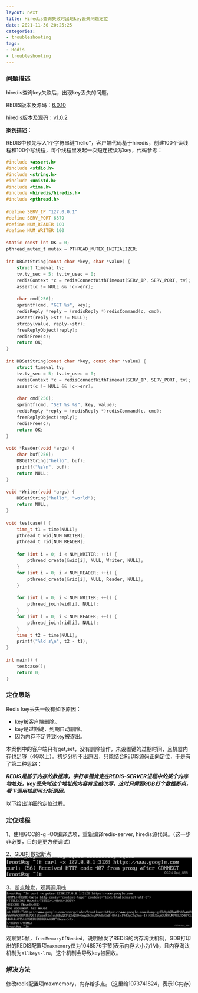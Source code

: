 ```yaml
---
layout: next
title: Hiredis查询失败时出现key丢失问题定位
date: 2021-11-30 20:25:25
categories:
- troubleshooting
tags:
- Redis
- troubleshooting
---
```


### 问题描述

hiredis查询key失败后，出现key丢失的问题。

REDIS版本及源码：[6.0.10](https://github.com/redis/redis/releases/tag/6.0.10)

hiredis版本及源码：[v1.0.2](https://github.com/redis/hiredis/releases/tag/v1.0.2)

<!-- more -->

**案例描述：**

REDIS中预先写入1个字符串键"hello"，客户端代码基于hiredis，创建100个读线程和100个写线程，每个线程里发起一次短连接读写key，代码参考：

```C
#include <assert.h>
#include <stdio.h>
#include <string.h>
#include <unistd.h>
#include <time.h>
#include <hiredis/hiredis.h>
#include <pthread.h>

#define SERV_IP "127.0.0.1"
#define SERV_PORT 6379
#define NUM_READER 100
#define NUM_WRITER 100

static const int OK = 0;
pthread_mutex_t mutex = PTHREAD_MUTEX_INITIALIZER;

int DBGetString(const char *key, char *value) {
    struct timeval tv;
    tv.tv_sec = 5; tv.tv_usec = 0;
    redisContext *c = redisConnectWithTimeout(SERV_IP, SERV_PORT, tv);
    assert(c != NULL && !c->err);

    char cmd[256];
    sprintf(cmd, "GET %s", key);
    redisReply *reply = (redisReply *)redisCommand(c, cmd);
    assert(reply->str != NULL);
    strcpy(value, reply->str);
    freeReplyObject(reply);
    redisFree(c);
    return OK;
}

int DBSetString(const char *key, const char *value) {
    struct timeval tv;
    tv.tv_sec = 5; tv.tv_usec = 0;
    redisContext *c = redisConnectWithTimeout(SERV_IP, SERV_PORT, tv);
    assert(c != NULL && !c->err);

    char cmd[256];
    sprintf(cmd, "SET %s %s", key, value);
    redisReply *reply = (redisReply *)redisCommand(c, cmd);
    freeReplyObject(reply);
    redisFree(c);
    return OK;
}

void *Reader(void *args) {
    char buf[256];
    DBGetString("hello", buf);
    printf("%s\n", buf);
    return NULL;
}

void *Writer(void *args) {
    DBSetString("hello", "world");
    return NULL;
}

void testcase() {
    time_t t1 = time(NULL);
    pthread_t wid[NUM_WRITER];
    pthread_t rid[NUM_READER];

    for (int i = 0; i < NUM_WRITER; ++i) {
        pthread_create(&wid[i], NULL, Writer, NULL);
    }
    for (int i = 0; i < NUM_READER; ++i) {
        pthread_create(&rid[i], NULL, Reader, NULL);
    }

    for (int i = 0; i < NUM_WRITER; ++i) {
        pthread_join(wid[i], NULL);
    }
    for (int i = 0; i < NUM_READER; ++i) {
        pthread_join(rid[i], NULL);
    }
    time_t t2 = time(NULL);
    printf("%ld s\n", t2 - t1);
}

int main() {
    testcase();
    return 0;
}
```



### 定位思路

Redis key丢失一般有如下原因：

* key被客户端删除。
* key是过期键，到期自动删除。
* 因为内存不足导致key被逐出。

本案例中的客户端只有get,set，没有删除操作，未设置键的过期时间，且机器内存也足够（4G以上）。初步分析不出原因，只能结合REDIS源码正向定位，于是有了第二种思路：

***REDIS是基于内存的数据库，字符串键肯定在REDIS-SERVER进程中的某个内存地址处，key丢失时这个地址的内容肯定被改写，这时只需要GDB打个数据断点，看下调用栈即可分析原因。***

以下给出详细的定位过程。

### 定位过程

1、使用GCC的-g -O0编译选项，重新编译redis-server, hiredis源代码。（这一步非必要，目的是更方便调试）

2、GDB打数据断点
![](image1.png)

3、断点触发，观察调用栈
![](image2.png)

观察第5帧，`freeMemoryIfNeeded`，说明触发了REDIS的内存淘汰机制，GDB打印出的REDIS配置项`maxmemory`仅为1048576字节(表示内存大小为1M)，且内存淘汰机制为`allkeys-lru`，这个机制会导致key被回收。



### 解决方法

修改redis配置项maxmemory，内存给多点。（这里给1073741824，表示1G内存）




